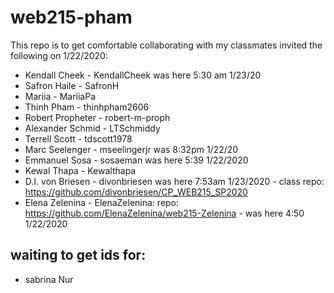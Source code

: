 # web215-pham
This repo is to get comfortable collaborating with my classmates
invited the following on 1/22/2020:
- Kendall Cheek - KendallCheek was here 5:30 am 1/23/20
- Safron Haile - SafronH
- Mariia - MariiaPa
- Thinh Pham - thinhpham2606
- Robert Propheter - robert-m-proph
- Alexander Schmid - LTSchmiddy
- Terrell Scott - tdscott1978
- Marc Seelenger - mseelingerjr was 8:32pm 1/22/20
- Emmanuel Sosa - sosaeman was here 5:39 1/22/2020
- Kewal Thapa - Kewalthapa
- D.I. von Briesen - divonbriesen was here 7:53am 1/23/2020 - class repo: https://github.com/divonbriesen/CP_WEB215_SP2020
- Elena Zelenina - ElenaZelenina: repo: https://github.com/ElenaZelenina/web215-Zelenina - was here 4:50 1/22/2020
## waiting to get ids for:
- sabrina Nur
